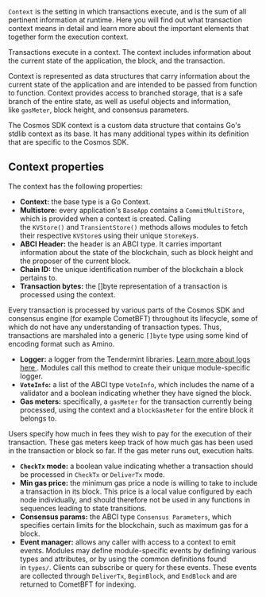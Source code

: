 `Context` is the setting in which transactions execute, and is the sum of all pertinent information at runtime. Here you will find out what transaction context means in detail and learn more about the important elements that together form the execution context.


Transactions execute in a context. The context includes information about the current state of the application, the block, and the transaction.

Context is represented as data structures that carry information about the current state of the application and are intended to be passed from function to function. Context provides access to branched storage, that is a safe branch of the entire state, as well as useful objects and information, like `gasMeter`, block height, and consensus parameters.


The Cosmos SDK context is a custom data structure that contains Go's stdlib context as its base. It has many additional types within its definition that are specific to the Cosmos SDK.


Context properties
------------------

The context has the following properties:

-   **Context:** the base type is a Go Context.
-   **Multistore:** every application's `BaseApp` contains a `CommitMultiStore`, which is provided when a context is created. Calling the `KVStore()` and `TransientStore()` methods allows modules to fetch their respective `KVStore`s using their unique `StoreKey`s.
-   **ABCI Header:** the header is an ABCI type. It carries important information about the state of the blockchain, such as block height and the proposer of the current block.
-   **Chain ID:** the unique identification number of the blockchain a block pertains to.
-   **Transaction bytes:** the \[\]byte representation of a transaction is processed using the context.


Every transaction is processed by various parts of the Cosmos SDK and consensus engine (for example CometBFT) throughout its lifecycle, some of which do not have any understanding of transaction types. Thus, transactions are marshaled into a generic `[]byte` type using some kind of encoding format such as Amino.

-   **Logger:** a logger from the Tendermint libraries. [Learn more about logs here ](https://github.com/tendermint/tendermint/blob/master/libs/log/logger.go). Modules call this method to create their unique module-specific logger.
-   **`VoteInfo`:** a list of the ABCI type `VoteInfo`, which includes the name of a validator and a boolean indicating whether they have signed the block.
-   **Gas meters:** specifically, a `gasMeter` for the transaction currently being processed, using the context and a `blockGasMeter` for the entire block it belongs to.


Users specify how much in fees they wish to pay for the execution of their transaction. These gas meters keep track of how much gas has been used in the transaction or block so far. If the gas meter runs out, execution halts.

-   **`CheckTx` mode:** a boolean value indicating whether a transaction should be processed in `CheckTx` or `DeliverTx` mode.
-   **Min gas price:** the minimum gas price a node is willing to take to include a transaction in its block. This price is a local value configured by each node individually, and should therefore not be used in any functions in sequences leading to state transitions.
-   **Consensus params:** the ABCI type `Consensus Parameters`, which specifies certain limits for the blockchain, such as maximum gas for a block.
-   **Event manager:** allows any caller with access to a context to emit events. Modules may define module-specific events by defining various types and attributes, or by using the common definitions found in `types/`. Clients can subscribe or query for these events. These events are collected through `DeliverTx`, `BeginBlock`, and `EndBlock` and are returned to CometBFT for indexing.